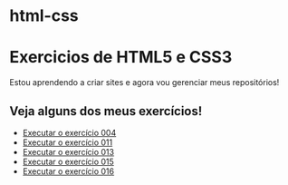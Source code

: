 # html-css

<h1>Exercicios de HTML5 e CSS3</h1>

<p>Estou aprendendo a criar sites e agora vou gerenciar meus repositórios!</p>

<h2>Veja alguns dos meus exercícios!</h2>

<ul>
    <li><a href="https://julioneri.github.io/html-css/exercicios/ex004/index.html" target="_blank">Executar o exercício 004</a></li>
    <li><a href="https://julioneri.github.io/html-css/exercicios/ex011/index.html" target="_blank">Executar o exercício 011</a></li>
    <li><a href="https://julioneri.github.io/html-css/exercicios/ex013/index.html" target="_blank">Executar o exercício 013</a></li>
    <li><a href="https://julioneri.github.io/html-css/exercicios/ex015/index.html" target="_blank">Executar o exercício 015</a></li>
    <li><a href="https://julioneri.github.io/html-css/exercicios/ex016/index.html" target="_blank">Executar o exercício 016</a></li>
</ul>